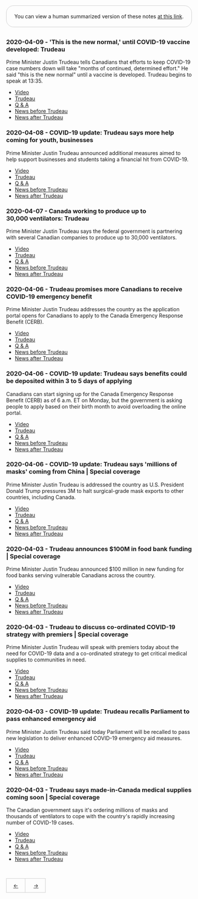 <div style="border: 1px solid #ccc; padding: 20px; text-align: center; margin-bottom: 30px; border-radius: 20px;">
You can view a human summarized version of these notes <a href="https://www.notion.so/jnadeau/Covid-19-Canadian-PM-Trudeau-Summaries-9055578ceba94368a732b68904eae78f">at this link</a>.
</div>


### 2020-04-09 - 'This is the new normal,' until COVID-19 vaccine developed: Trudeau
Prime Minister Justin Trudeau tells Canadians that efforts to keep COVID-19 case numbers down will take "months of continued, determined effort." He said "this is the new normal" until a vaccine is developed. Trudeau begins to speak at 13:35. 

  - [Video](https://www.youtube.com/watch?v=Qvb4WIC7Ccw)
  - [Trudeau](./2020-04-09/trudeau.md)
  - [Q & A](./2020-04-09/q_a.md)
  - [News before Trudeau](./2020-04-09/pre_news.md)
  - [News after Trudeau](./2020-04-09/post_news.md)

### 2020-04-08 - COVID-19 update: Trudeau says more help coming for youth, businesses
Prime Minister Justin Trudeau announced additional measures aimed to help support businesses and students taking a financial hit from COVID-19.

  - [Video](https://www.youtube.com/watch?v=z2kwMfzRYyM)
  - [Trudeau](./2020-04-08/trudeau.md)
  - [Q & A](./2020-04-08/q_a.md)
  - [News before Trudeau](./2020-04-08/pre_news.md)
  - [News after Trudeau](./2020-04-08/post_news.md)

### 2020-04-07 - Canada working to produce up to 30,000 ventilators: Trudeau
Prime Minister Justin Trudeau says the federal government is partnering with several Canadian companies to produce up to 30,000 ventilators.

  - [Video](https://www.youtube.com/watch?v=W1vlivFiCZE)
  - [Trudeau](./2020-04-07/trudeau.md)
  - [Q & A](./2020-04-07/q_a.md)
  - [News before Trudeau](./2020-04-07/pre_news.md)
  - [News after Trudeau](./2020-04-07/post_news.md)

### 2020-04-06 - Trudeau promises more Canadians to receive COVID-19 emergency benefit
Prime Minister Justin Trudeau addresses the country as the application portal opens for Canadians to apply to the Canada Emergency Response Benefit (CERB). 

  - [Video](https://www.youtube.com/watch?v=R7E-NYge5sk)
  - [Trudeau](./2020-04-06/trudeau.md)
  - [Q & A](./2020-04-06/q_a.md)
  - [News before Trudeau](./2020-04-06/pre_news.md)
  - [News after Trudeau](./2020-04-06/post_news.md)

### 2020-04-06 - COVID-19 update: Trudeau says benefits could be deposited within 3 to 5 days of applying
Canadians can start signing up for the Canada Emergency Response Benefit (CERB) as of 6 a.m. ET on Monday, but the government is asking people to apply based on their birth month to avoid overloading the online portal.  

  - [Video](https://www.youtube.com/watch?v=aZfLHzruZvA)
  - [Trudeau](./2020-04-06/trudeau.md)
  - [Q & A](./2020-04-06/q_a.md)
  - [News before Trudeau](./2020-04-06/pre_news.md)
  - [News after Trudeau](./2020-04-06/post_news.md)

### 2020-04-06 - COVID-19 update: Trudeau says 'millions of masks' coming from China | Special coverage
Prime Minister Justin Trudeau is addressed the country as U.S. President Donald Trump pressures 3M to halt surgical-grade mask exports to other countries, including Canada.

  - [Video](https://www.youtube.com/watch?v=pdWJ0V5csVY)
  - [Trudeau](./2020-04-06/trudeau.md)
  - [Q & A](./2020-04-06/q_a.md)
  - [News before Trudeau](./2020-04-06/pre_news.md)
  - [News after Trudeau](./2020-04-06/post_news.md)

### 2020-04-03 - Trudeau announces $100M in food bank funding | Special coverage
Prime Minister Justin Trudeau announced $100 million in new funding for food banks serving vulnerable Canadians across the country.

  - [Video](https://www.youtube.com/watch?v=IBhTypl4wQo)
  - [Trudeau](./2020-04-03/trudeau.md)
  - [Q & A](./2020-04-03/q_a.md)
  - [News before Trudeau](./2020-04-03/pre_news.md)
  - [News after Trudeau](./2020-04-03/post_news.md)

### 2020-04-03 - Trudeau to discuss co-ordinated COVID-19 strategy with premiers | Special coverage
Prime Minister Justin Trudeau will speak with premiers today about the need for COVID-19 data and a co-ordinated strategy to get critical medical supplies to communities in need.

  - [Video](https://www.youtube.com/watch?v=v023Lj_7swo)
  - [Trudeau](./2020-04-03/trudeau.md)
  - [Q & A](./2020-04-03/q_a.md)
  - [News before Trudeau](./2020-04-03/pre_news.md)
  - [News after Trudeau](./2020-04-03/post_news.md)

### 2020-04-03 - COVID-19 update: Trudeau recalls Parliament to pass enhanced emergency aid
Prime Minister Justin Trudeau said today Parliament will be recalled to pass new legislation to deliver enhanced COVID-19 emergency aid measures.

  - [Video](https://www.youtube.com/watch?v=5wpVPXD9gJI)
  - [Trudeau](./2020-04-03/trudeau.md)
  - [Q & A](./2020-04-03/q_a.md)
  - [News before Trudeau](./2020-04-03/pre_news.md)
  - [News after Trudeau](./2020-04-03/post_news.md)

### 2020-04-03 - Trudeau says made-in-Canada medical supplies coming soon | Special coverage
The Canadian government says it's ordering millions of masks and thousands of ventilators to cope with the country's rapidly increasing number of COVID-19 cases.

  - [Video](https://www.youtube.com/watch?v=sjKuW_SdpdA)
  - [Trudeau](./2020-04-03/trudeau.md)
  - [Q & A](./2020-04-03/q_a.md)
  - [News before Trudeau](./2020-04-03/pre_news.md)
  - [News after Trudeau](./2020-04-03/post_news.md)

<div style='border: 1px solid #ccc; display: inline-block; padding: 0; margin-top: 30px;'>
  <a style='display: inline-block; padding: 10px 0; width: 50px; text-align: center; border-right: 1px solid #ccc' href='./README.md'>←</a>
  <a style='display: inline-block; padding: 10px 0; width: 50px; text-align: center' href='./PAGE_3.md'>→</a>
</div>